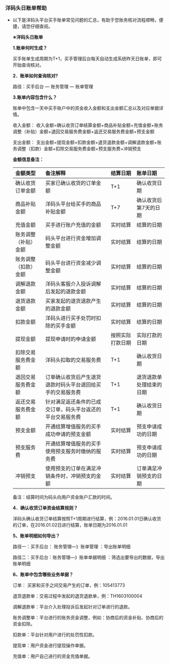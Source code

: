 ### 洋码头日账单帮助

* 以下是洋码头平台买手账单常见问题的汇总，有助于您账务核对流程顺畅，便捷，请您仔细查阅。

  **※洋码头日账单**

  **1.账单何时生成？**

  买手账单生成周期为T+1，买手管理后台每天自动生成系统昨天日账单，即可开始查询核对。

  **2．账单如何查询核对?**

  路径：买手后台 — 账务管理 — 账单管理

  **3.账单内容包含什么？**

  账单中包含一天中买手账户中的资金收入金额和支出金额汇总以及对应单据详情。

  收入金额： 收入金额=确认收货订单结算金额+商品补贴金额+充值金额+账务调整（补贴）金额+退回交易服务费金额+返还交易服务费金额+预支金额

  支出金额： 支出金额=提现金额+扣款金额+退货退款金额+调解退款金额+账务调整（扣款）金额+扣除交易服务费金额+预支服务费+冲销预支

  **金额信息备注：**

  | 金额类型 | 备注解释 | 结算日期 | 账单日期 |
  | :--- | :--- | :--- | :--- |
  | 确认收货订单金额 | 买家已确认收货的订单金额 | T+1 | 确认收货日期 |
  | 商品补贴金额 | 洋码头平台给买手的商品补贴金额 | T+7 | 确认收货后第7天的日期 |
  | 充值金额 | 买手进行账户充值的金额 | 实时结算 | 结算的日期 |
  | 账务调整（补贴）金额 | 码头平台进行资金增加调整金额 | 实时结算 | 结算的日期 |
  | 账务调整（扣款）金额 | 码头平台进行资金减少调整金额 | 实时结算 | 结算的日期 |
  | 调解退款金额 | 洋码头客服介入投诉调解后发起的退款金额 | 实时结算 | 结算的日期 |
  | 退货退款金额 | 买家发起的退货退款产生的退款金额 | 实时结算 | 结算的日期 |
  | 扣款金额 | 洋码头进行买手处罚时扣除的买手金额 | 实时结算 | 结算的日期 |
  | 提现金额 | 提现申请时的申请金额 | 按照实际打款日期 | 实际打款的日期 |
  | 扣除交易服务费金额 | 洋码头扣取的交易服务费 | T+1 | 确认收货日期 |
  | 退回交易服务费金额 | 订单确认收货后产生退货退款时码头平台退回给买手的交易服务费 | T+1 | 退货退款单处理结束的日期 |
  | 返还交易服务费金额 | 针对满足返还条件的已成交订单，码头平台返还的平台交易服务费 | T+1 | 确认收货日期 |
  | 预支金额 | 开通结算增值服务的买手成功申请的预支金额 | 实时结算 | 预支申请成功的日期 |
  | 预支服务费 | 开通结算增值服务的买手使用预支服务时缴纳的服务费 | 实时结算 | 预支申请成功的日期 |
  | 冲销预支 | 使用预支的订单在满足冲销条件时，冲销预支的金额 | 实时结算 | 订单满足冲销预支的日期 |

  备注：结算时间为码头向用户资金账户汇款的时间。

  **4．确认收货订单资金结算规则？**

  洋码头确认收货订单结算按照T+1周期进行结算，例：2016.01.01日确认收货的订单，在2016.01.02日进行结算，账单日期为2016.01.01

  **5、账单明细如何导出？**

  路径一：买手后台： 账务管理—》账单管理 ：导出账单明细

  路径二：买手后台：账务管理—》账单单据明细 ：筛选出要导出的数据，导出账单明细

  **6、账单中包含哪些业务单据？**

  订单： 买家和买手之间交易产生的订单，例：105413773

  退货退款单：交易过程中发起的退货退款单，例：TH1603100004

  调解退款单：平台介入处理投诉后发起针对订单进行的退款。

  账务调整单：平台进行的账务资金调整，例如：协商后的资金补贴、协商后的资金扣除。

  扣款单：平台针对用户进行的处罚性扣款。

  提现单：用户资金进行提现操作单据。

  充值单：用户自己进行的资金充值单据。



